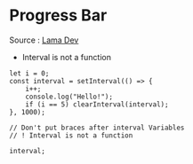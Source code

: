 # Progress Bar

Source : [Lama Dev](https://www.youtube.com/watch?v=UCG8JObh0qU)

- Interval is not a function
 
```
let i = 0;
const interval = setInterval(() => {
    i++;
    console.log("Hello!");
    if (i == 5) clearInterval(interval);
}, 1000);

// Don't put braces after interval Variables
// ! Interval is not a function 

interval;
```